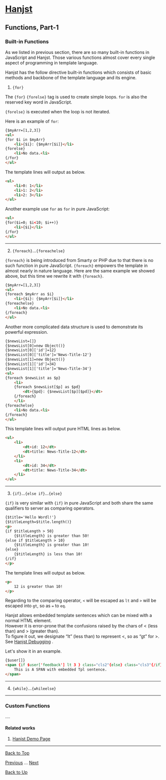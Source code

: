 # [Hanjst](/hanjst/index)
## Functions, Part-1
### Built-in Functions

As we listed in previous section, there are so many built-in functions in JavaScript and Hanjst. Those various functions almost cover every single aspect of programming in template language.

Hanjst has the follow directive built-in functions which consists of basic methods and backbone of the template language and its engine.

1. `{for}`

The `{for}` `{forelse}` tag is used to create simple loops. `for` is also the reserved key word in JavaScript.

`{forelse}` is executed when the loop is not iterated.

Here is an example of `for`:

```html
{$myArr=[1,2,3]}
<ul>
{for $i in $myArr}
	<li>{$i}: {$myArr[$i]}</li>
{forelse}
	<li>No data.<li>
{/for}
</ul>
```
The template lines will output as below.

```html
<ul>
    <li>0: 1</li>
    <li>1: 2</li>
    <li>2: 3</li>
</ul>
```
Another example use `for` as `for` in pure JavaScript:

```html
<ul>
{for($i=0; $i<10; $i++)}
	<li>{$i}</li>
{/for}
</ul>
```
---

2. `{foreach}`...`{foreachelse}`

`{foreach}` is being introduced from Smarty or PHP due to that there is no such function in pure JavaScript.
`{foreach}` empowers the template in almost nearly in nature language. Here are the same example we showed above, but this time we rewrite it with `{foreach}`.

```html
{$myArr=[1,2,3]}
<ul>
{foreach $myArr as $i}
	<li>{$i}: {$myArr[$i]}</li>
{foreachelse}
	<li>No data.<li>
{/foreach}
</ul>
```
Another more complicated data structure is used to demonstrate its powerful expression.


```html
{$newsList=[]}
{$newsList[0]=new Object()}
{$newsList[0]['id']=12}
{$newsList[0]['title']='News-Title-12'}
{$newsList[1]=new Object()}
{$newsList[1]['id']=34}
{$newsList[1]['title']='News-Title-34'}
<ul>
{foreach $newsList as $p}
	<li>
	{foreach $newsList[$p] as $pd}
		<dt>{$pd}: {$newsList[$p][$pd]}</dt>
	{/foreach}
	</li>
{foreachelse}
	<li>No data.<li>
{/foreach}
</ul>
```

This template lines will output pure HTML lines as below.

```html
<ul>
	<li>
		<dt>id: 12</dt>
		<dt>title: News-Title-12</dt>
	</li>
	<li>
		<dt>id: 34</dt>
		<dt>title: News-Title-34</dt>
	</li>
</ul>
```

---

3. `{if}`...`{else if}`...`{else}`

`{if}` is very similar with `{if}` in pure JavaScript and both share the same qualifiers to server as comparing operators.

```html
{$title='Hello Wordl!'}
{$titleLength=$title.length()}
<p>
{if $titleLength > 50}
	{$titleLength} is greater than 50!
{else if $titleLength > 10}
	{$titleLength} is greater than 10!
{else}
	{$titleLength} is less than 10!
{/if}
</p>
```

The template lines will output as below.

```html
<p>
	12 is greater than 10!
</p>
```

Regarding to the comparing operator, `<` will be escaped as `lt` and `>` will be escaped into `gt`, so as `=` to `eq`.

Hanjst allows embedded template sentences which can be mixed with a normal HTML element.  
However it is error-prone that the confusions raised by the chars of < (less than) and > (greater than).  
To figure it out, we designate “lt” (less than) to represent <, so as “gt” for >. See [Hanjst Debugging](/hanjst/hanjst-debug) .

Let's show it in an example.

```html
{$user[]}
<span {if $user['feedback'] lt 3 } class="cls2"{else} class="cls3"{/if}>
	This is A SPAN with embedded Tpl sentence.
</span>
```


---

4. `{while}`...`{whileelse}`


---

### Custom Functions
....


#### Related works

1. [Hanjst Demo Page](https://ufqi.com/dev/hanjst/)


----
[Back to Top](/hanjst/hanjst-function)

[Previous](./hanjst-variable) ... [Next](./)

[Back to Up](/hanjst/index)

<!--stackedit_data:
eyJoaXN0b3J5IjpbMjY5ODkwNzczLDcyMjU2NDcwMSwtNDk4OT
g5OTk3LC0xMzE3MTU4NDA2LC0xMDc3MDgwOTIwXX0=
-->